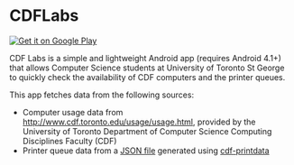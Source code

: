 CDFLabs
=======

<a href="https://play.google.com/store/apps/details?id=me.echeung.cdflabs">
  <img alt="Get it on Google Play"
       src="https://developer.android.com/images/brand/en_generic_rgb_wo_60.png" />
</a>

CDF Labs is a simple and lightweight Android app (requires Android 4.1+) that allows Computer Science students at University of Toronto St George to quickly check the availability of CDF computers and the printer queues.

This app fetches data from the following sources:
- Computer usage data from <http://www.cdf.toronto.edu/usage/usage.html>, provided by the University of Toronto Department of Computer Science Computing Disciplines Faculty (CDF)
- Printer queue data from a [JSON file](http://www.cdf.toronto.edu/~g3cheunh/cdfprinters.json) generated using [cdf-printdata](https://github.com/arkon/cdf-printdata)
